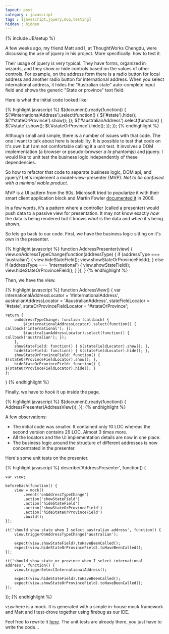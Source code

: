 ```yaml
---
layout: post
category : javascript
tags : [javascript,jquery,mvp,testing]
hidden : hidden
---
```

{% include JB/setup %}

A few weeks ago, my friend Matt and I, at ThoughtWorks Chengdu, were discussing the use of jquery in his project. More specifically: how to test it.

Their usage of jquery is very typical. They have forms, organized in wizards, and they show or hide controls based on the values of other controls. For example, on the address form there is a radio button for local address and another radio button for international address. When you select international address, it hides the "Australian state" auto-complete input field and shows the generic "State or province" text field.

Here is what the initial code looked like:

{% highlight javascript %}
$(document).ready(function() {
	$('#internationalAddress').select(function() {
		$('#state').hide();
		$('#stateOrProvince').show();
	});
	$('#australianAddress').select(function() {
		$('#state').show();
		$('#stateOrProvince').hide();
	});
});
{% endhighlight %}

Although small and simple, there is a number of issues with that code. The one I want to talk about here is testability. It is possible to test that code on it's own but I am not comfortable calling it a unit test. It involves a DOM implementation (a browser or pseudo-browser _a la_ phantomjs) and jquery. I would like to unit test the business logic independently of these dependencies.

So how to refactor that code to separate business logic, DOM api, and jquery? Let's implement a model-view-presenter (MVP). _Not to be confused with a minimal viable product._

MVP is a UI pattern from the 90s. Microsoft tried to popularize it with their smart client application block and Martin Fowler [documented it](http://martinfowler.com/eaaDev/uiArchs.html#Model-view-presentermvp) in 2006. 

In a few words, it's a pattern where a controller (called a presenter) would push data to a passive view for presentation. It may not know exactly _how_ the data is being rendered but it knows _what_ is the data and _when_ it's being shown.

So lets go back to our code. First, we have the business logic sitting on it's own in the presenter.

{% highlight javascript %}
function AddressPresenter(view) {
	view.onAddressTypeChange(function(addressType) {
		if (addressType === 'australian') {
			view.hideStateField();
			view.showStateOrProvinceField();
		} else if (addressType === 'international') {
			view.showStateField();
			view.hideStateOrProvinceField();
		}
	});
}
{% endhighlight %}

Then, we have the view.

{% highlight javascript %}
function AddressView() {
	var internationalAddressLocator = '#internationalAddress',
	    australianAddressLocator = '#australianAddress',
	    stateFieldLocator = '#state',
	    stateOrProvinceFieldLocator = '#stateOrProvince';

	return {
		onAddressTypeChange: function (callback) {
			$(internationalAddressLocator).select(function() { callback('international'); });
			$(australianAddressLocator).select(function() { callback('australian'); });
		},
		showStateField: function() { $(stateFieldLocator).show(); },
		hideStateField: function() { $(stateFieldLocator).hide(); },
		showStateOrProvinceField: function() { $(stateOrProvinceFieldLocator).show(); },
		hideStateOrProvinceField: function() { $(stateOrProvinceFieldLocator).hide(); }
	};
}
{% endhighlight %}

Finally, we have to hook it up inside the page.

{% highlight javascript %}
$(document).ready(function() {
	AddressPresenter(AddressView());
});
{% endhighlight %}

A few observations:
* The initial code was smaller. It contained only 10 LOC whereas the second version contains 29 LOC. Almost 3 times more. 
* All the locators and the UI implementation details are now in one place.
* The business logic around the structure of different addresses is now concentrated in the presenter.

Here's some unit tests on the presenter.

{% highlight javascript %}
describe('AddressPresenter', function() {

	var view;

	beforeEach(function() {
		view = mock()
			.event('onAddressTypeChange')
			.action('showStateField')
			.action('hideStateField')
			.action('showStateOrProvinceField')
			.action('hideStateOrProvinceField')
			.build();
	});

	it('should show state when I select australian address', function() {
		view.triggerOnAddressTypeChange('australian');

		expect(view.showStateField).toHaveBeenCalled();
		expect(view.hideStateOrProvinceField).toHaveBeenCalled();
	});

	it('should show state or province when I select international address', function() {
		view.triggerSelectInternationalAddress();

		expect(view.hideStateField).toHaveBeenCalled();
		expect(view.showStateOrProvinceField).toHaveBeenCalled();
	});
});
{% endhighlight %}

`view` here is a mock. It is generated with a simple in-house mock framework and Matt and I test-drove together using firebug as our IDE.

Feel free to rewrite it [here](/pairing/). The unit tests are already there, you just have to write the code...

